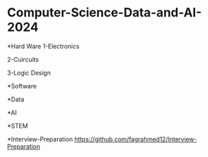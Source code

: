 # Computer-Science-Data-and-AI-2024
*Hard Ware
  1-Electronics
  
  2-Cuircuits
  
  3-Logic Design 

*Software

*Data

*AI


*STEM

*Interview-Preparation
  https://github.com/fagrahmed12/Interview-Preparation

